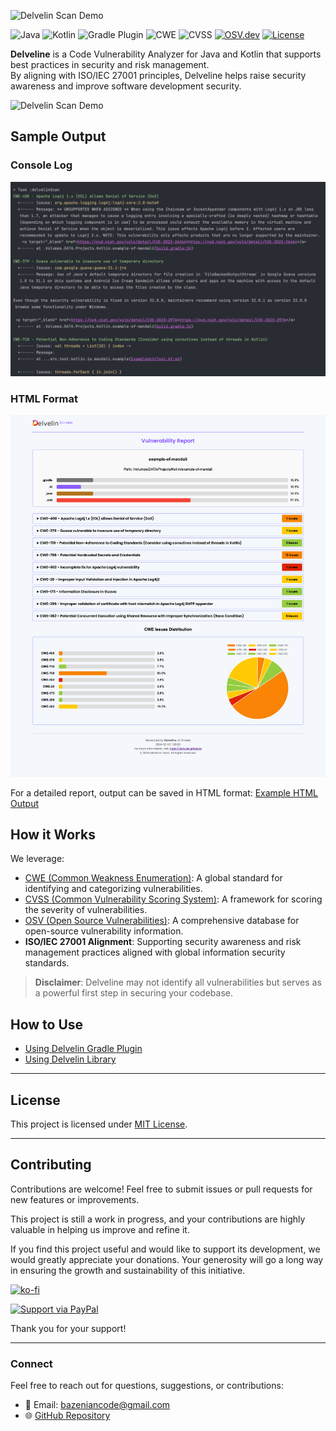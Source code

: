 <img src="https://github.com/hangga/delvelin/blob/main/doc/delvelin-soft-black.webp?raw=true" 
alt="Delvelin Scan Demo" width="260">

![Java](https://img.shields.io/badge/Java-8+-blue?logo=java) ![Kotlin](https://img.shields.io/badge/Kotlin-1.5+-blueviolet?logo=kotlin) ![Gradle Plugin](https://img.shields.io/badge/Gradle-Plugin-brightgreen?logo=gradle) ![CWE](https://img.shields.io/badge/CWE-Standards-orange) ![CVSS](https://img.shields.io/badge/CVSS-Severity-red)
[![OSV.dev](https://img.shields.io/badge/OSV.dev-Vulnerability%20Database-blue)](https://google.github.io/osv.dev/)
[![License](https://img.shields.io/badge/license-MIT-green)](LICENSE) 

**Delveline** is a Code Vulnerability Analyzer for Java and Kotlin that supports best practices in security and risk management.  
By aligning with ISO/IEC 27001 principles, Delveline helps raise security awareness and improve software development security.


![Delvelin Scan Demo](https://delvelin.github.io/assets/img/delvelin-scan-new.gif)

## **Sample Output**

### **Console Log**
![Delvelin Scan Console](https://github.com/delvelin/blog/blob/master/_posts/delvelin-report-console-1.png?raw=true)

### **HTML Format**

![Delvelin Scan Demo](https://github.com/delvelin/blog/blob/master/_posts/delvelin-report-html.png?raw=true)

For a detailed report, output can be saved in HTML format:
[Example HTML Output](https://delvelin.github.io/docs/vulnerability-report.html)

[//]: # ()
[//]: # (## Key Features)

[//]: # ()
[//]: # (- **ISO/IEC 27001 Alignment**: Delveline supports best practices in security awareness and risk management.)

[//]: # (- **CWE and CVSS Integration**: Identify and prioritize vulnerabilities using industry standards.)

[//]: # (- **Dependency Scanning with OSV.dev**: Detect known CVEs in libraries and dependencies.)

[//]: # (- **Thread-Safety Detection**: Highlight unsafe structures in multi-threading scenarios.)

[//]: # ()
[//]: # (## Advantages)

[//]: # ()
[//]: # (### **1. Security-Oriented Focus**)

[//]: # (- **Delveline** excels as a security analysis tool, offering the ability to detect vulnerabilities such as:)

[//]: # (    - Non-thread-safe data structures &#40;e.g., `HashMap`, `ArrayList`&#41; in multi-threading scenarios.)

[//]: # (    - Hardcoded sensitive data like API tokens, passwords, or private keys.)

[//]: # (    - XSS vulnerabilities through regex pattern analysis on code strings.)

[//]: # (    - Detection aligned with **OWASP ASVS**, **CWE**, and **OSV.dev** standards.)

[//]: # ()
[//]: # (  **OSV.dev**, backed by Google, provides an extensive database for detecting known vulnerabilities &#40;CVEs&#41; in dependencies and libraries used in your project. This enables **Delveline** to identify outdated or vulnerable dependencies more effectively.)

[//]: # ()
[//]: # (### **2. Industry Standards and Vulnerability Scoring**)

[//]: # (- **Delveline** integrates **CWE &#40;Common Weakness Enumeration&#41;** as a reference for defining vulnerabilities.)

[//]: # (- It also uses **CVSS &#40;Common Vulnerability Scoring System&#41;** for severity scoring and prioritization of fixes.)

[//]: # (- By incorporating **OSV.dev**, it adds another layer of detection by identifying known CVEs in project dependencies.)


[//]: # (### **4. Multi-Platform Execution Support**)

[//]: # (- **Delveline** can be executed in various ways:)

[//]: # (    - As a standalone Java library.)

[//]: # (    - Through a **Gradle Plugin**, enabling seamless integration into build pipelines.)

[//]: # (    - As an **IntelliJ IDEA Plugin**, providing direct IDE integration without additional configuration.)

[//]: # (---)

[//]: # (### **3. Runtime-Assisted Static Analysis**)

[//]: # (- **Delveline** employs a unique **runtime-assisted static analysis** approach, allowing static analysis to be supplemented by runtime data, making it more adaptive than purely static tools.)

[//]: # ()
[//]: # ()
[//]: # (### **4. Target Audience**)

[//]: # (- **Delveline** is designed for projects requiring deep security analysis.)

[//]: # (---)

[//]: # (**Conclusion:**  )

[//]: # (**Delveline** stands out if your project needs:)

[//]: # (- Comprehensive security analysis based on industry standards.)

[//]: # (- Identification of vulnerable dependencies through **OSV.dev** and CVE detection.)

[//]: # (- Detection of thread-safety and runtime issues.)

[//]: # (- Flexible integrations &#40;Gradle, IntelliJ, Kotlin DSL&#41;.)

## **How it Works**
We leverage:
- [CWE (Common Weakness Enumeration)](https://cwe.mitre.org/data/slices/699.html): A global standard for identifying and categorizing vulnerabilities.
- [CVSS (Common Vulnerability Scoring System)](https://www.first.org/cvss/calculator/3.0): A framework for scoring the severity of vulnerabilities.
- [OSV (Open Source Vulnerabilities)](https://google.github.io/osv.dev/): A comprehensive database for open-source vulnerability information.
- **ISO/IEC 27001 Alignment**: Supporting security awareness and risk management practices aligned with global information security standards.

> **Disclaimer**: Delveline may not identify all vulnerabilities but serves as a powerful first step in securing your codebase.

## **How to Use**
- <a href="https://github.com/hangga/delvelin/blob/main/using-gradle-plugin.md">Using Delvelin 
  Gradle
  Plugin</a>
- <a href="https://github.com/hangga/delvelin/blob/main/using-library.md">Using Delvelin Library</a>

---

## **License**
This project is licensed under [MIT License](LICENSE).

---

## **Contributing**
Contributions are welcome! Feel free to submit issues or pull requests for new features or improvements.

This project is still a work in progress, and your contributions are highly valuable in helping us improve and refine it.

If you find this project useful and would like to support its development, we would greatly appreciate your donations. Your generosity will go a long way in ensuring the growth and sustainability of this initiative.

[![ko-fi](https://ko-fi.com/img/githubbutton_sm.svg)](https://ko-fi.com/F1F215NPV4)

[![Support via PayPal](https://cdn.rawgit.com/twolfson/paypal-github-button/1.0.0/dist/button.svg)](https://www.paypal.me/hanggaajisayekti/)

Thank you for your support!

---

### **Connect**
Feel free to reach out for questions, suggestions, or contributions:
- 📧 Email: bazeniancode@gmail.com
- 🌐 [GitHub Repository](https://github.com/hangga/delvelin)

